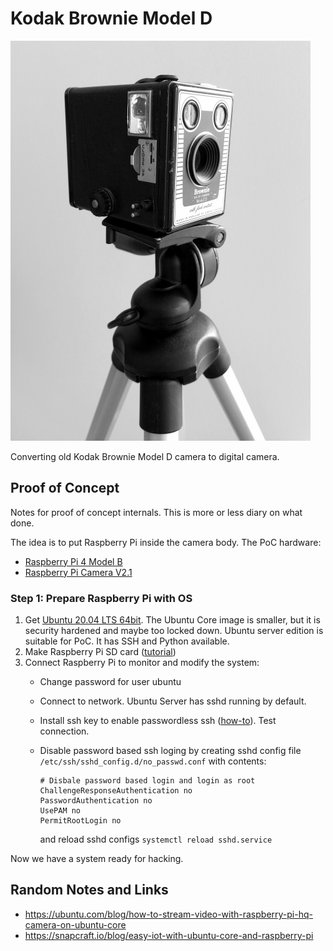 
# Kodak Brownie Model D

![Brownie Mode D](/images/brownie.png)

Converting old Kodak Brownie Model D camera to digital camera.

## Proof of Concept

Notes for proof of concept internals. This is more or less diary on what done.

The idea is to put Raspberry Pi inside the camera body. The PoC hardware:

- [Raspberry Pi 4  Model B](https://www.raspberrypi.org/products/raspberry-pi-4-model-b/)
- [Raspberry Pi Camera V2.1](https://www.raspberrypi.org/products/camera-module-v2/)

### Step 1: Prepare Raspberry Pi with OS

1. Get [Ubuntu 20.04 LTS 64bit](https://ubuntu.com/download/raspberry-pi). The Ubuntu Core
   image is smaller, but it is security hardened and maybe too locked down. Ubuntu server
   edition is suitable for PoC. It has SSH and Python available.
2. Make Raspberry Pi SD card
   ([tutorial](https://ubuntu.com/tutorials/create-an-ubuntu-image-for-a-raspberry-pi-on-ubuntu))
3. Connect Raspberry Pi to monitor and modify the system:
   - Change password for user ubuntu
   - Connect to network. Ubuntu Server has sshd running by default.
   - Install ssh key to enable passwordless ssh
     ([how-to](https://askubuntu.com/questions/46930/how-can-i-set-up-password-less-ssh-login)).
     Test connection.
   - Disable password based ssh loging by creating sshd config file
     `/etc/ssh/sshd_config.d/no_passwd.conf` with contents:

        ```
        # Disbale password based login and login as root
        ChallengeResponseAuthentication no
        PasswordAuthentication no
        UsePAM no
        PermitRootLogin no
        ```

      and reload sshd configs `systemctl reload sshd.service`

Now we have a system ready for hacking.

## Random Notes and Links

- https://ubuntu.com/blog/how-to-stream-video-with-raspberry-pi-hq-camera-on-ubuntu-core
- https://snapcraft.io/blog/easy-iot-with-ubuntu-core-and-raspberry-pi

